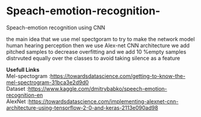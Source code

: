 # Speach-emotion-recognition-
Speach-emotion recognition  using CNN

the main idea that we use mel spectgoram to try to make the network model human hearing perception then we use Alex-net CNN architecture we add pitched samples to decrease overfitting and we add 10 %empty samples distrvuted equally over the classes to avoid taking silence as a feature 


**Usefull Links** <br /> 
Mel-spectogram :https://towardsdatascience.com/getting-to-know-the-mel-spectrogram-31bca3e2d9d0 <br /> 
Dataset :https://www.kaggle.com/dmitrybabko/speech-emotion-recognition-en <br /> 
AlexNet :https://towardsdatascience.com/implementing-alexnet-cnn-architecture-using-tensorflow-2-0-and-keras-2113e090ad98 <br /> 
